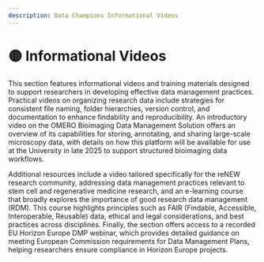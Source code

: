 ```yaml
---
description: Data Champions Informational Videos
---
```


# 🟡 Informational Videos

This section features informational videos and training materials designed to support researchers in developing effective data management practices. Practical videos on organizing research data include strategies for consistent file naming, folder hierarchies, version control, and documentation to enhance findability and reproducibility. An introductory video on the OMERO Bioimaging Data Management Solution offers an overview of its capabilities for storing, annotating, and sharing large-scale microscopy data, with details on how this platform will be available for use at the University in late 2025 to support structured bioimaging data workflows.

Additional resources include a video tailored specifically for the reNEW research community, addressing data management practices relevant to stem cell and regenerative medicine research, and an e-learning course that broadly explores the importance of good research data management (RDM). This course highlights principles such as FAIR (Findable, Accessible, Interoperable, Reusable) data, ethical and legal considerations, and best practices across disciplines. Finally, the section offers access to a recorded EU Horizon Europe DMP webinar, which provides detailed guidance on meeting European Commission requirements for Data Management Plans, helping researchers ensure compliance in Horizon Europe projects.
